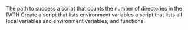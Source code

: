 The path to success
a script that counts the number of directories in the PATH
Create a script that lists environment variables
 a script that lists all local variables and environment variables, and functions
